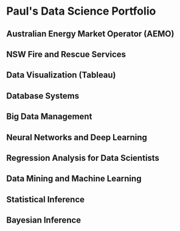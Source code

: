 # Paul's Data Science Portfolio

## Australian Energy Market Operator (AEMO)

## NSW Fire and Rescue Services

## Data Visualization (Tableau)

## Database Systems

## Big Data Management

## Neural Networks and Deep Learning

## Regression Analysis for Data Scientists

## Data Mining and Machine Learning

## Statistical Inference

## Bayesian Inference


